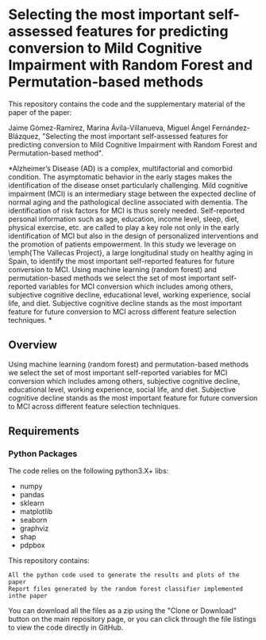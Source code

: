 # Selecting the most important self-assessed features for predicting conversion to Mild Cognitive Impairment with Random Forest and Permutation-based methods

This repository contains the code and the supplementary material of the paper of the paper:

Jaime Gómez-Ramírez, Marina Ávila-Villanueva, Miguel Ángel Fernández-Blázquez, "Selecting the most important self-assessed features for predicting conversion to Mild Cognitive Impairment with Random Forest and Permutation-based method".

*Alzheimer’s Disease (AD) is a complex, multifactorial and comorbid condition. The asymptomatic behavior in the early stages makes the identification of the disease onset particularly challenging.
Mild cognitive impairment (MCI) is an intermediary stage between the expected decline of normal aging and the pathological decline associated with dementia. The identification of risk factors for MCI is thus sorely needed. 
Self-reported personal information such as age, education, income level, sleep, diet, physical exercise, etc. are called to play a key role not only in the early identification of MCI but also in the design of personalized interventions and the promotion of patients empowerment. 
In this study we leverage on \emph{The Vallecas Project}, a large longitudinal study on healthy aging in Spain, to identify the most important self-reported features for future conversion to MCI. Using machine learning (random forest) and permutation-based methods we select the set of most important self-reported variables for MCI conversion which includes among others, subjective cognitive decline, educational level, working experience, social life, and diet. Subjective cognitive decline stands as the most important feature for future conversion to MCI across different feature selection techniques.  *

## Overview
Using machine learning (random forest) and permutation-based methods we select the set of most important self-reported variables for MCI conversion which includes among others, subjective cognitive decline, educational level, working experience, social life, and diet. Subjective cognitive decline stands as the most important feature for future conversion to MCI across different feature selection techniques.  

## Requirements

### Python Packages
The code relies on the following python3.X+ libs:
* numpy
* pandas
* sklearn
* matplotlib
* seaborn
* graphviz
* shap
* pdpbox

 
This repository contains:

    All the python code used to generate the results and plots of the paper 
    Report files generated by the random forest classifier implemented inthe paper

You can download all the files as a zip using the "Clone or Download" button on the main repository page, or you can click through the file listings to view the code directly in GitHub.
